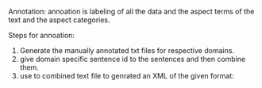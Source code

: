 Annotation:
annoation is labeling of all the data and the aspect terms of the text and the aspect categories.

Steps for annoation:
1. Generate the manually annotated txt files for respective domains.
2. give domain specific sentence id to the sentences and then combine them.
3. use to combined text file to genrated an XML of the given format:

